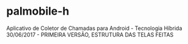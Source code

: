 # palmobile-h
Aplicativo de Coletor de Chamadas para Android - Tecnologia Híbrida 
30/06/2017 - PRIMEIRA VERSÃO, ESTRUTURA DAS TELAS FEITAS
